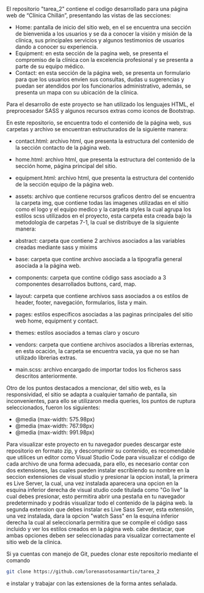 El repositorio "tarea_2" contiene el codigo desarrollado para una página web de “Clínica Chillán”, presentando las vistas de las secciones:

- Home: pantalla de inicio del sitio web, en el se encuentra una sección de bienvenida a los usuarios y se da a conocer la visión y misión de la clínica, sus principales servicios y algunos testimonios de usuarios dando a conocer su experiencia.
- Equipment: en esta sección de la pagina web, se presenta el compromiso de la clínica con la excelencia profesional y se presenta a parte de su equipo médico.
- Contact: en esta sección de la página web, se presenta un formulario para que los usuarios envíen sus consultas, dudas u sugerencias y puedan ser atendidos por los funcionarios administrativo, además, se presenta un mapa con su ubicación de la clínica.

Para el desarrollo de este proyecto se han utilizado los lenguajes HTML, el preprocesador SASS y algunos recursos extras como iconos de Bootstrap.

En este repositorio, se encuentra todo el contenido de la página web, sus carpetas y archivo se encuentran estructurados de la siguiente manera:
- contact.html: archivo html, que presenta la estructura del contenido de la sección contacto de la página web. 
- home.html: archivo html, que presenta la estructura del contenido de la sección home, página principal del sitio. 
- equipment.html: archivo html, que presenta la estructura del contenido de la sección equipo de la página web. 
- assets: archivo que contiene recursos graficos dentro del se encuentra la carpeta img, que contiene todas las imagenes utilizadas en el sitio como el logo y el equipo medico y la carpeta styles la cual agrupa los estilos scss utilizados en el proyecto, esta carpeta esta creada bajo la metodología de carpetas 7-1, la cual se distribuye de la siguiente manera:
  
 - abstract: carpeta que contiene 2 archivos asociados a las variables creadas mediante sass y mixims
 - base: carpeta que contine archivo asociada a la tipografía general asociada a la página web.
 - components: carpeta que contine código sass asociado a 3 componentes desarrollados buttons, card, map.
 - layout: carpeta que contiene archivos sass asociados a os estilos de header, footer, navegación, formularios, lista y main.
 - pages: estilos específicos asociadas a las paginas principales del sitio web home, equipment y contact.
 - themes: estilos asociados a temas claro y oscuro
 - vendors: carpeta que contiene archivos asociados a librerías externas, en esta ocación, la carpeta se encuentra vacia, ya que no se han utilizado librerias extras.
 - main.scss: archivo encargado de importar todos los ficheros sass descritos anteriormente.


Otro de los puntos destacados a mencionar, del sitio web, es la responsividad, el sitio se adapta a cualquier tamaño de pantalla, sin inconvenientes, para ello se utilizaron media queries, los puntos de ruptura seleccionados, fueron los siguientes: 
- @media (max-width: 575.98px) 
- @media (max-width: 767.98px) 
- @media (max-width: 991.98px) 

Para visualizar este proyecto en tu navegador puedes descargar este repositorio en formato zip, y descomprimir su contenido, es recomendable que utilices un editor como Visual Studio Code para visualizar el código de cada archivo de una forma adecuada, para ello, es necesario contar con dos extensiones, las cuales pueden instalar escribiendo su nombre en la seccion extensiones de visual studio y presionar la opcion install, la primera es Live Server, la cual, una vez instalada aparecera una opcion en la esquina inferior derecha  de visual studio code titulada como "Go live" la cual debes presionar, esto permitira abrir una pestaña en tu navegador predeterminado y podrás visualizar todo el contenido de la página web. la segunda extension que debes instalar es Live Sass Server, esta extensión, una vez instalada, dara la opcion "watch Sass" en la esquina inferior derecha la cual al seleccionarla permitira que se compile el código sass incluido y ver los estilos creados en la página web. cabe destacar, que ambas opciones deben ser seleccionadas para visualizar correctamente el sitio web de la clinica.

Si ya cuentas con manejo de Git, puedes clonar este repositorio mediante el comando 
```bash
git clone https://github.com/lorenasotosanmartin/tarea_2
```
e instalar y trabajar con las extensiones de la forma antes señalada.
